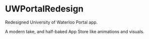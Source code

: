 # UWPortalRedesign
Redesigned University of Waterloo Portal app.

A modern take, and half-baked App Store like animations and visuals.


